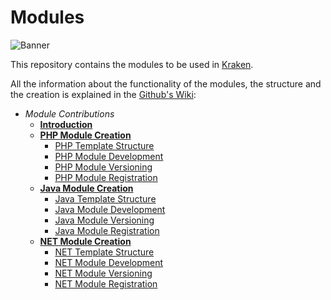 # Modules

![Banner]

This repository contains the modules to be used in [Kraken](https://github.com/kraken-ng/Kraken).

All the information about the functionality of the modules, the structure and the creation is explained in the [Github's Wiki]:

- *Module Contributions*
  - **[Introduction]**
  - **[PHP Module Creation]**
    - [PHP Template Structure]
    - [PHP Module Development]
    - [PHP Module Versioning]
    - [PHP Module Registration]
  - **[Java Module Creation]**
    - [Java Template Structure]
    - [Java Module Development]
    - [Java Module Versioning]
    - [Java Module Registration]
  - **[NET Module Creation]**
    - [NET Template Structure]
    - [NET Module Development]
    - [NET Module Versioning]
    - [NET Module Registration]


[Banner]: https://raw.githubusercontent.com/kraken-ng/Kraken/main/static/kraken-logo-background.jpg
[Github's Wiki]: https://github.com/kraken-ng/Kraken/wiki
[Introduction]: https://github.com/kraken-ng/Kraken/wiki/Contribute#introduction

[PHP Module Creation]: https://github.com/kraken-ng/Kraken/wiki/Contribute#php-module-creation
[PHP Template Structure]: https://github.com/kraken-ng/Kraken/wiki/Contribute#php-template-structure
[PHP Module Development]: https://github.com/kraken-ng/Kraken/wiki/Contribute#php-module-development
[PHP Module Versioning]: https://github.com/kraken-ng/Kraken/wiki/Contribute#php-module-versioning
[PHP Module Registration]: https://github.com/kraken-ng/Kraken/wiki/Contribute#php-module-registration

[Java Module Creation]: https://github.com/kraken-ng/Kraken/wiki/Contribute#java-module-creation
[Java Template Structure]: https://github.com/kraken-ng/Kraken/wiki/Contribute#java-template-structure
[Java Module Development]: https://github.com/kraken-ng/Kraken/wiki/Contribute#java-module-development
[Java Module Versioning]: https://github.com/kraken-ng/Kraken/wiki/Contribute#java-module-versioning
[Java Module Registration]: https://github.com/kraken-ng/Kraken/wiki/Contribute#java-module-registration

[NET Module Creation]: https://github.com/kraken-ng/Kraken/wiki/Contribute#net-module-creation
[NET Template Structure]: https://github.com/kraken-ng/Kraken/wiki/Contribute#net-template-structure
[NET Module Development]: https://github.com/kraken-ng/Kraken/wiki/Contribute#net-module-development
[NET Module Versioning]: https://github.com/kraken-ng/Kraken/wiki/Contribute#net-module-versioning
[NET Module Registration]: https://github.com/kraken-ng/Kraken/wiki/Contribute#net-module-registration
